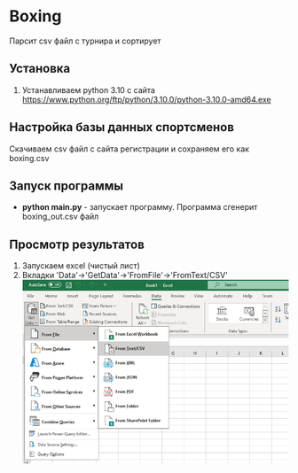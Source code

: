 # Boxing
Парсит csv файл с турнира и сортирует

## Установка

1. Устанавливаем python 3.10 с сайта https://www.python.org/ftp/python/3.10.0/python-3.10.0-amd64.exe

## Настройка базы данных спортсменов
Скачиваем csv файл с сайта регистрации и сохраняем его как boxing.csv

## Запуск программы
 - **python main.py** - запускает программу. Программа сгенерит boxing_out.csv файл

## Просмотр результатов
1. Запускаем excel (чистый лист)
2. Вкладки 'Data'->'GetData'->'FromFile'->'FromText/CSV'
![Alt text](res/screen.png?raw=true "Пример")
